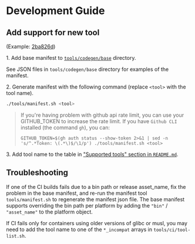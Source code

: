 # Development Guide

## Add support for new tool

(Example: [2ba826d](https://github.com/taiki-e/install-action/commit/2ba826d3ded42d6fa480b6bb82810d1282aa3460))

1\. Add base manifest to [`tools/codegen/base`](tools/codegen/base) directory.

See JSON files in `tools/codegen/base` directory for examples of the manifest.

2\. Generate manifest with the following command (replace `<tool>` with the tool name).

```sh
./tools/manifest.sh <tool>
```

> If you're having problem with github api rate limit, you can use your GITHUB_TOKEN to increase the rate limit.
> If you have `Github CLI` installed (the command `gh`), you can:
>
> ```shell
> GITHUB_TOKEN=$(gh auth status --show-token 2>&1 | sed -n 's/^.*Token: \(.*\)$/\1/p') ./tools/manifest.sh <tool>
> ```

3\. Add tool name to the table in ["Supported tools" section in `README.md`](https://github.com/taiki-e/install-action#supported-tools).

## Troubleshooting

If one of the CI builds fails due to a bin path or release asset_name, fix the problem in the base
manifest, and re-run the manifest tool `tools/manifest.sh` to regenerate the manifest json file. The
base manifest supports overriding the bin path per platform by adding the `"bin"` / `"asset_name"`
to the platform object.

If CI fails only for containers using older versions of glibc or musl, you may need to add the tool
name to one of the `*_incompat` arrays in `tools/ci/tool-list.sh`.
